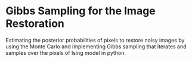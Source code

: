 # Gibbs Sampling for the Image Restoration

Estimating the posterior probabilities of pixels to restore noisy images by using the Monte Carlo and implementing Gibbs sampling that iterates and samples over the pixels of Ising model in python.
